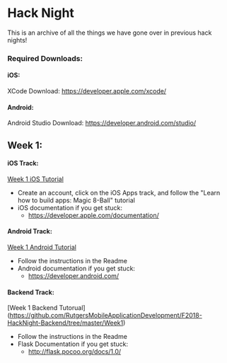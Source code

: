 # Hack Night
This is an archive of all the things we have gone over in previous hack nights!

### Required Downloads:
#### iOS:
XCode Download: https://developer.apple.com/xcode/
 #### Android:
Android Studio Download: https://developer.android.com/studio/


## Week 1:

#### iOS Track: 
[Week 1 iOS Tutorial](www.makeschool.com/academy) <br /> 
* Create an account, click on the iOS Apps track, and follow the "Learn how to build apps: Magic 8-Ball" tutorial
* iOS documentation if you get stuck:
  - https://developer.apple.com/documentation/
 
#### Android Track: 
[Week 1 Android Tutorial](https://github.com/RutgersMobileApplicationDevelopment/F2018-HackNight-Android/tree/master/(01)%20Hello%20World) <br />
* Follow the instructions in the Readme
* Android documentation if you get stuck:
  - https://developer.android.com/

#### Backend Track:
[Week 1 Backend Tutorual] (https://github.com/RutgersMobileApplicationDevelopment/F2018-HackNight-Backend/tree/master/Week1) <br />
* Follow the instructions in the Readme
* Flask Documentation if you get stuck:
  - http://flask.pocoo.org/docs/1.0/



